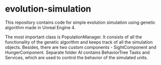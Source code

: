 # evolution-simulation
This repository contains code for simple evolution simulation using genetic algorithm made in Unreal Engine 4.

The most important class is PopulationManager. It consists of all the functionality of the genetic algorithm and keeps track of all the simulation objects.
Besides, there are two custom components - SightComponent and HungerComponent. Separate folder AI contains BehaviorTree Tasks and Services, which are used to control the behavior of the simulated units.
